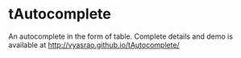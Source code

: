 tAutocomplete
=============

An autocomplete in the form of table. Complete details and demo is available at http://vyasrao.github.io/tAutocomplete/

